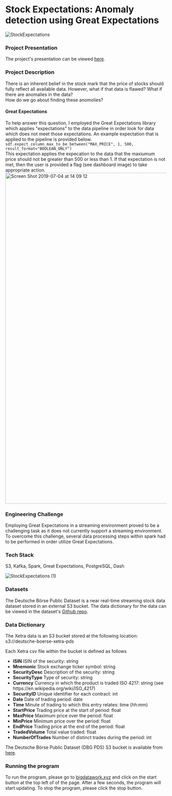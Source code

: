 

<h1>Stock Expectations: Anomaly detection using Great Expectations</h1>

![StockExpectations](https://user-images.githubusercontent.com/17607212/60687481-b52bac80-9e63-11e9-8b01-775a46686e66.jpg)


<h3>Project Presentation</h3>
The project's presentation can be viewed <a href="http://bit.ly/StockExpectations-5min">here</a>.


<h3>Project Description</h3>
There is an inherent belief in the stock mark that the price of stocks should fully
reflect all available data. However, what if that data is flawed? What if there are 
anomalies in the data?<br> 
How do we go about finding these anomolies?<br>


<h4>Great Expectations</h4>
To help answer this question, I employed the Great Expectations library which applies "expectations" to the data pipeline in order look for data which does not meet those expectations. An example expectation that is applied to the pipeline is provided below.
<code>sdf.expect_column_max_to_be_between("MAX_PRICE", 1, 500, result_format="BOOLEAN_ONLY")</code><br>
This expectation applies the expecation to the data that the maxiumum price should not be greater than 500 or less than 1. If that expectation is not met, then the user is provided a flag (see dashboard image) to take appropriate action.

<img width="1033" alt="Screen Shot 2019-07-04 at 14 09 12" src="https://user-images.githubusercontent.com/17607212/60687749-67b03f00-9e65-11e9-96b0-3208189275a8.png">


 <h3>Engineering Challenge</h3>
Employing Great Expectations in a streaming environment proved to be a challenging task as it does not currently support a streaming environment. To overcome this challenge, several data processing steps within spark had to be performed in order utilize Great Expectations. 


 <h3>Tech Stack</h3>
S3, Kafka, Spark, Great Expectations, PostgreSQL, Dash<br>


![StockExpectations (1)](https://user-images.githubusercontent.com/17607212/60687570-2d926d80-9e64-11e9-82f7-05a18168d314.jpg)







<h3>Datasets</h3>
The Deutsche Börse Public Dataset is a near real-time streaming stock data dataset stored in an external S3 bucket. The data dictionary for the data can be viewed in the dataset's <a href="https://github.com/Deutsche-Boerse/dbg-pds">Github repo</a>.<br>
<h3>Data Dictionary</h3>

The Xetra data is an S3 bucket stored at the following location:<br>
s3://deutsche-boerse-xetra-pds <br>

Each Xetra csv file within the bucket is defined as follows<br>
<ul>
    <li><b>ISIN</b> ISIN of the security:	string</li>
    <li><b>Mnemonic</b>	Stock exchange ticker symbol:	string</li>
<li><b>SecurityDesc</b>	Description of the security:	string</li>
<li><b>SecurityType</b>	Type of security:	string</li>
<li><b>Currency</b>	Currency in which the product is traded	ISO 4217: string (see https://en.wikipedia.org/wiki/ISO_4217)</li>
<li><b>SecurityID</b>	Unique identifier for each contract:	int</li>
<li><b>Date</b>	Date of trading period:	date</li>
<li><b>Time</b>	Minute of trading to which this entry relates:	time (hh:mm)</li>
<li><b>StartPrice</b>	Trading price at the start of period:	float</li>
<li><b>MaxPrice</b>	Maximum price over the period:	float</li>
<li><b>MinPrice</b>	Minimum price over the period:	float</li>
<li><b>EndPrice</b>	Trading price at the end of the period:	float</li>
<li><b>TradedVolume</b>	Total value traded:	float</li>
<li><b>NumberOfTrades</b>	Number of distinct trades during the period:	int</li>
</ul>
The Deutsche Börse Public Dataset (DBG PDS) S3 bucket is available from <a href="http://s3://deutsche-boerse-xetra-pds">here</a>.

<h3>Running the program </h3>
To run the program, please go to <a href="bigdatawork.xyz">bigdatawork.xyz</a> and click on the start button at the top left of of the page. After a few seconds, the program will start updating. To stop the program, please click the stop button.
